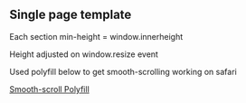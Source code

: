 ## Single page template

Each section min-height = window.innerheight

Height adjusted on window.resize event

Used polyfill below to get smooth-scrolling working on safari

[Smooth-scroll Polyfill](https://github.com/magic-akari/seamless-scroll-polyfill)
